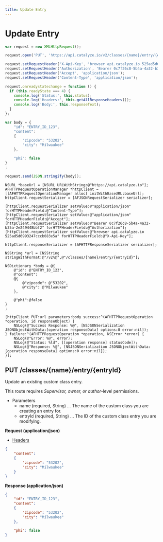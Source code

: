 ```yaml
---
title: Update Entry
---
```


# Update Entry

```javascript
var request = new XMLHttpRequest();

request.open('PUT', 'https://api.catalyze.io/v2/classes/{name}/entry/{entryId}');

request.setRequestHeader('X-Api-Key', 'browser api.catalyze.io 525ad5d6993247cccb083e5a');
request.setRequestHeader('Authorization', 'Bearer 0c7f26c8-5b4a-4a32-b35a-2e249448bbf2');
request.setRequestHeader('Accept', 'application/json');
request.setRequestHeader('Content-Type', 'application/json');

request.onreadystatechange = function () {
  if (this.readyState === 4) {
    console.log('Status:', this.status);
    console.log('Headers:', this.getAllResponseHeaders());
    console.log('Body:', this.responseText);
  }
};

var body = {
	"id": "ENTRY_ID_123",
	"content": 
	{
		"zipcode": "53202",
		"city": "Milwaukee"
	},

	"phi": false
}
;

request.send(JSON.stringify(body));
```

```objc
NSURL *baseUrl = [NSURL URLWithString:@"https://api.catalyze.io"];
AFHTTPRequestOperationManager *httpClient = [[AFHTTPRequestOperationManager alloc] initWithBaseURL:baseUrl];
httpClient.requestSerializer = [AFJSONRequestSerializer serializer];

[httpClient.requestSerializer setValue:@"application/json" forHTTPHeaderField:@"Content-Type"];
[httpClient.requestSerializer setValue:@"application/json" forHTTPHeaderField:@"Accept"];
[httpClient.requestSerializer setValue:@"Bearer 0c7f26c8-5b4a-4a32-b35a-2e249448bbf2" forHTTPHeaderField:@"Authorization"];
[httpClient.requestSerializer setValue:@"browser api.catalyze.io 525ad5d6993247cccb083e5a" forHTTPHeaderField:@"X-Api-Key"];

httpClient.responseSerializer = [AFHTTPResponseSerializer serializer];

NSString *url = [NSString stringWithFormat:@"/v2%@",@"/classes/{name}/entry/{entryId}"];

NSDictionary *body = @{
	@"id": @"ENTRY_ID_123",
	@"content": 
	@{
		@"zipcode": @"53202",
		@"city": @"Milwaukee"
	},

	@"phi":@false
}
;

[httpClient PUT:url parameters:body success:^(AFHTTPRequestOperation *operation, id responseObject) {
    NSLog(@"Success Response: %@", [NSJSONSerialization JSONObjectWithData:[operation responseData] options:0 error:nil]);
} failure:^(AFHTTPRequestOperation *operation, NSError *error) {
    NSLog(@"Error: %@", error);
    NSLog(@"Status: %ld", [[operation response] statusCode]);
    NSLog(@"Response: %@", [NSJSONSerialization JSONObjectWithData:[operation responseData] options:0 error:nil]);
}];
```


## PUT /classes/{name}/entry/{entryId}
Update an existing custom class entry.

This route requires *Supervisor, owner, or author*-level permissions.

* Parameters
    * name (required, String) ... The name of the custom class you are creating an entry for.
    * entryId (required, String) ... The ID of the custom class entry you are modifying.

**Request (application/json)**

* [Headers](#headers)

```json
{
	"content": 
	{
		"zipcode": "53202",
		"city": "Milwaukee"
	}
}
```

**Response (application/json)**

```json
{
	"id": "ENTRY_ID_123",
	"content": 
	{
		"zipcode": "53202",
		"city": "Milwaukee"
	},

	"phi": false
}
```

